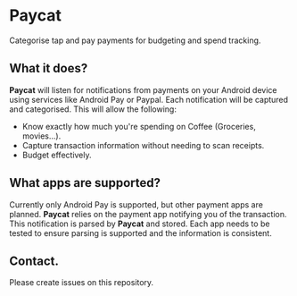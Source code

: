# Paycat
Categorise tap and pay payments for budgeting and spend tracking.

## What it does?

**Paycat** will listen for notifications from payments on your Android device using services like Android Pay or Paypal. Each notification will be captured and categorised. This will allow the following:

* Know exactly how much you're spending on Coffee (Groceries, movies...).
* Capture transaction information without needing to scan receipts.
* Budget effectively.

## What apps are supported?

Currently only Android Pay is supported, but other payment apps are planned.
**Paycat** relies on the payment app notifying you of the transaction. This notification is parsed by **Paycat** and stored. Each app needs to be tested to ensure parsing is supported and the information is consistent.

## Contact.

Please create issues on this repository.

